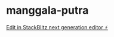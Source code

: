 # manggala-putra

[Edit in StackBlitz next generation editor ⚡️](https://stackblitz.com/~/github.com/yusadankamu/manggala-putra)